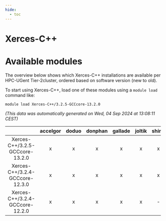 ```yaml
---
hide:
  - toc
---
```


Xerces-C++
==========

# Available modules


The overview below shows which Xerces-C++ installations are available per HPC-UGent Tier-2cluster, ordered based on software version (new to old).

To start using Xerces-C++, load one of these modules using a `module load` command like:

```shell
module load Xerces-C++/3.2.5-GCCcore-13.2.0
```

*(This data was automatically generated on Wed, 04 Sep 2024 at 13:08:11 CEST)*  

| |accelgor|doduo|donphan|gallade|joltik|shinx|skitty|
| :---: | :---: | :---: | :---: | :---: | :---: | :---: | :---: |
|Xerces-C++/3.2.5-GCCcore-13.2.0|x|x|x|x|x|x|x|
|Xerces-C++/3.2.4-GCCcore-12.3.0|x|x|x|x|x|x|x|
|Xerces-C++/3.2.4-GCCcore-12.2.0|x|x|x|x|x|-|x|
